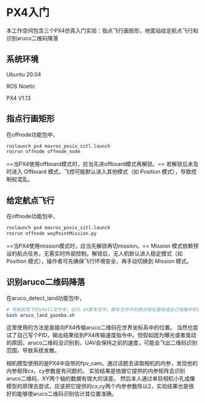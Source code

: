 # PX4入门
本工作空间包含三个PX4仿真入门实验：指点飞行画矩形，地面站给定航点飞行和识别aruco二维码降落

## 系统环境
Ubuntu 20.04

ROS Noetic

PX4 V1.13

## 指点行画矩形
在offnode功能包中，
```bash
roslaunch px4 mavros_posix_sitl.launch
rosrun offnode offnode_node
```

==当PX4使用offboard模式时，应当先进offboard模式再解锁。== 若解锁后未及时进入 Offboard 模式，飞控可能默认进入其他模式（如 Position 模式），导致控制权混乱。

## 给定航点飞行
在offnode功能包中，
```bash
roslaunch px4 mavros_posix_sitl.launch
rosrun offnode wayPointMission.py
```
==当PX4使用mission模式时，应当先解锁再切mission。== Mission 模式依赖预设的航点任务，无需实时外部控制。解锁后，无人机默认进入稳定模式（如 Position 模式），操作者可先确保飞行环境安全，再手动切换到 Mission 模式。

## 识别aruco二维码降落
在aruco_detect_land功能包中，
```bash
# 导航到其下的shell文件夹，运行.sh脚本文件。脚本文件中的绝对地址要改成自己电脑中的相应地址。
bash aruco_land_gazebo.sh
```
这里使用的方法是直接向PX4传输aruco二维码在世界坐标系中的位置。
当然也尝试了自己写个PID，输出结果给到PX4传输速度指令中。但假如因为曝光或者晃动的原因，aruco二维码没识别到，UAV会保持之前的速度，可能会飞出二维码识别范围，导致系统发散。

相机模型使用的是PX4中自带的fpv_cam。通过话题去读取相机的内参，发现他的内参矩阵cx，cy参数是有问题的。
实验结果是依据它提供的内参矩阵去识别aruco二维码，XY两个轴的数据有很大的误差。
然后本人通过单目相机小孔成像模型的原理去尝试，应该把它提供的cx,cy两个内参参数除以2，实验结果也是很好的能够使aruco二维码识别估计其位置准确。
